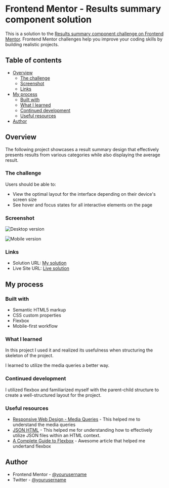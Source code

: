 # Frontend Mentor - Results summary component solution

This is a solution to the [Results summary component challenge on Frontend Mentor](https://www.frontendmentor.io/challenges/results-summary-component-CE_K6s0maV). Frontend Mentor challenges help you improve your coding skills by building realistic projects. 

## Table of contents

- [Overview](#overview)
  - [The challenge](#the-challenge)
  - [Screenshot](#screenshot)
  - [Links](#links)
- [My process](#my-process)
  - [Built with](#built-with)
  - [What I learned](#what-i-learned)
  - [Continued development](#continued-development)
  - [Useful resources](#useful-resources)
- [Author](#author)

## Overview

The following project showcases a result summary design that effectively presents results from various categories while also displaying the average result.

### The challenge

Users should be able to:

- View the optimal layout for the interface depending on their device's screen size
- See hover and focus states for all interactive elements on the page

### Screenshot

![Desktop version](.screenshots/desktop.jpg)

![Mobile version](.screenshots/mobile.jpg)

### Links

- Solution URL: [My solution](https://github.com/HectorAgValenzuela/results-summary-component)
- Live Site URL: [Live solution](https://your-live-site-url.com)

## My process

### Built with

- Semantic HTML5 markup
- CSS custom properties
- Flexbox
- Mobile-first workflow

### What I learned

In this project I used it and realized its usefulness when structuring the skeleton of the project.

I learned to utilize the media queries a better way.

### Continued development

I utilized flexbox and familiarized myself with the parent-child structure to create a well-structured layout for the project.

### Useful resources

- [Responsive Web Design - Media Queries](https://www.w3schools.com/css/css_rwd_mediaqueries.asp) - This helped me to understand the media queries
- [JSON HTML](https://www.w3schools.com/js/js_json_html.asp) - This helped me for understanding how to effectively utilize JSON files within an HTML context.
- [A Complete Guide to Flexbox](https://css-tricks.com/snippets/css/a-guide-to-flexbox/) - Awesome article that helped me undertand flexbox

## Author

- Frontend Mentor - [@yourusername](https://www.frontendmentor.io/profile/HectorAgValenzuela)
- Twitter - [@yourusername](https://twitter.com/DINO_3_14)
